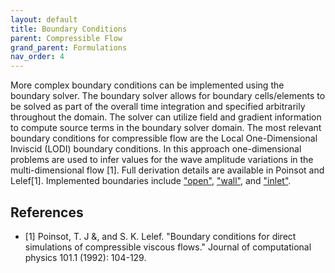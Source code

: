 ```yaml
---
layout: default
title: Boundary Conditions
parent: Compressible Flow
grand_parent: Formulations
nav_order: 4
---
```


More complex boundary conditions can be implemented using the boundary solver.  The boundary solver allows for boundary cells/elements to be solved as part of the overall time integration and specified arbitrarily throughout the domain.  The solver can utilize field and gradient information to compute source terms in the boundary solver domain.  The most relevant boundary conditions for compressible flow are the Local One-Dimensional Inviscid (LODI) boundary conditions.  In this approach one-dimensional problems are used to infer values for the wave amplitude variations in the multi-dimensional flow [1].  Full derivation details are available in Poinsot and Lelef[1].  Implemented boundaries include ["open"](https://github.com/UBCHREST/ablate/blob/main/src/boundarySolver/lodi/openBoundary.hpp), ["wall"](https://github.com/UBCHREST/ablate/blob/main/src/boundarySolver/lodi/isothermalWall.hpp), and ["inlet"](https://github.com/UBCHREST/ablate/blob/main/src/boundarySolver/lodi/inlet.hpp).

## References
 - [1] Poinsot, T. J &, and S. K. Lelef. "Boundary conditions for direct simulations of compressible viscous flows." Journal of computational physics 101.1 (1992): 104-129.